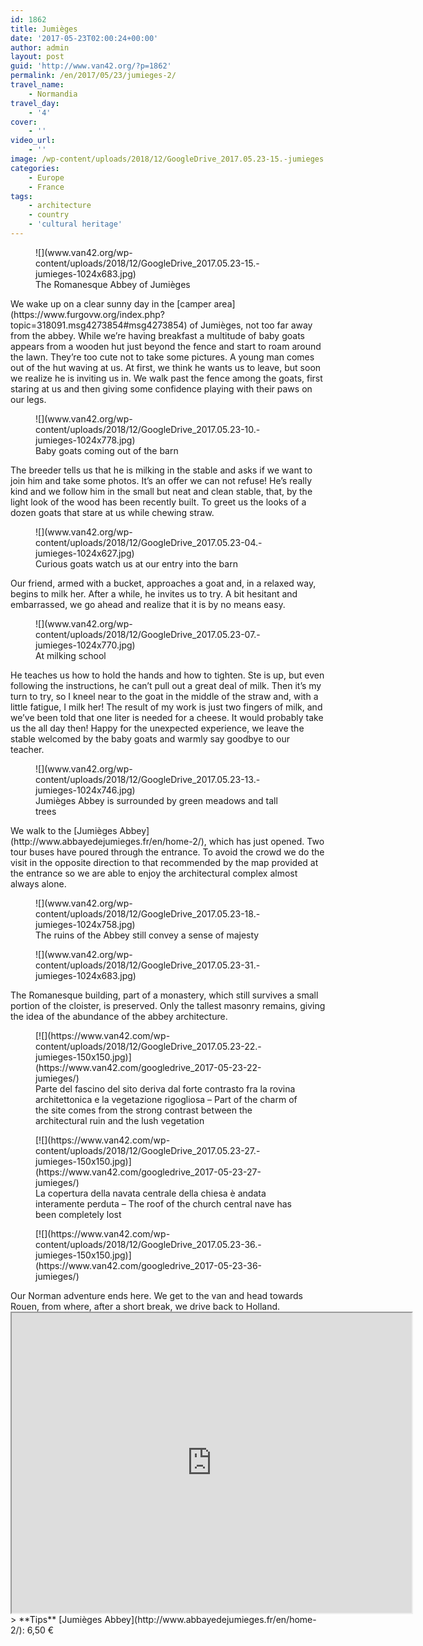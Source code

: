 ```yaml
---
id: 1862
title: Jumièges
date: '2017-05-23T02:00:24+00:00'
author: admin
layout: post
guid: 'http://www.van42.org/?p=1862'
permalink: /en/2017/05/23/jumieges-2/
travel_name:
    - Normandia
travel_day:
    - '4'
cover:
    - ''
video_url:
    - ''
image: /wp-content/uploads/2018/12/GoogleDrive_2017.05.23-15.-jumieges.jpg
categories:
    - Europe
    - France
tags:
    - architecture
    - country
    - 'cultural heritage'
---
```


<div class="wp-container-122 wp-block-columns has-2-columns"><div class="wp-container-120 wp-block-column"><figure class="wp-block-image">![](www.van42.org/wp-content/uploads/2018/12/GoogleDrive_2017.05.23-15.-jumieges-1024x683.jpg)<figcaption>The Romanesque Abbey of Jumièges</figcaption></figure>We wake up on a clear sunny day in the [camper area](https://www.furgovw.org/index.php?topic=318091.msg4273854#msg4273854) of Jumièges, not too far away from the abbey. While we’re having breakfast a multitude of baby goats appears from a wooden hut just beyond the fence and start to roam around the lawn. They’re too cute not to take some pictures. A young man comes out of the hut waving at us. At first, we think he wants us to leave, but soon we realize he is inviting us in. We walk past the fence among the goats, first staring at us and then giving some confidence playing with their paws on our legs.

<figure class="wp-block-image">![](www.van42.org/wp-content/uploads/2018/12/GoogleDrive_2017.05.23-10.-jumieges-1024x778.jpg)<figcaption>Baby goats coming out of the barn</figcaption></figure>The breeder tells us that he is milking in the stable and asks if we want to join him and take some photos. It’s an offer we can not refuse! He’s really kind and we follow him in the small but neat and clean stable, that, by the light look of the wood has been recently built. To greet us the looks of a dozen goats that stare at us while chewing straw.

<figure class="wp-block-image">![](www.van42.org/wp-content/uploads/2018/12/GoogleDrive_2017.05.23-04.-jumieges-1024x627.jpg)<figcaption>Curious goats watch us at our entry into the barn</figcaption></figure>Our friend, armed with a bucket, approaches a goat and, in a relaxed way, begins to milk her. After a while, he invites us to try. A bit hesitant and embarrassed, we go ahead and realize that it is by no means easy.

<figure class="wp-block-image">![](www.van42.org/wp-content/uploads/2018/12/GoogleDrive_2017.05.23-07.-jumieges-1024x770.jpg)<figcaption>At milking school</figcaption></figure>He teaches us how to hold the hands and how to tighten. Ste is up, but even following the instructions, he can’t pull out a great deal of milk. Then it’s my turn to try, so I kneel near to the goat in the middle of the straw and, with a little fatigue, I milk her! The result of my work is just two fingers of milk, and we’ve been told that one liter is needed for a cheese. It would probably take us the all day then! Happy for the unexpected experience, we leave the stable welcomed by the baby goats and warmly say goodbye to our teacher.

<figure class="wp-block-image">![](www.van42.org/wp-content/uploads/2018/12/GoogleDrive_2017.05.23-13.-jumieges-1024x746.jpg)<figcaption>Jumièges Abbey is surrounded by green meadows and tall trees</figcaption></figure>We walk to the [Jumièges Abbey](http://www.abbayedejumieges.fr/en/home-2/), which has just opened. Two tour buses have poured through the entrance. To avoid the crowd we do the visit in the opposite direction to that recommended by the map provided at the entrance so we are able to enjoy the architectural complex almost always alone.

<figure class="wp-block-image">![](www.van42.org/wp-content/uploads/2018/12/GoogleDrive_2017.05.23-18.-jumieges-1024x758.jpg)<figcaption>The ruins of the Abbey still convey a sense of majesty</figcaption></figure><figure class="wp-block-image">![](www.van42.org/wp-content/uploads/2018/12/GoogleDrive_2017.05.23-31.-jumieges-1024x683.jpg)</figure>The Romanesque building, part of a monastery, which still survives a small portion of the cloister, is preserved. Only the tallest masonry remains, giving the idea of the abundance of the abbey architecture.

<div class="wp-block-dgwt-justified-gallery"><div class="gallery galleryid-1862 gallery-columns-3 gallery-size-thumbnail" id="gallery-43"><figure class="gallery-item"><div class="gallery-icon portrait"> [![](https://www.van42.com/wp-content/uploads/2018/12/GoogleDrive_2017.05.23-22.-jumieges-150x150.jpg)](https://www.van42.com/googledrive_2017-05-23-22-jumieges/) </div> <figcaption class="wp-caption-text gallery-caption" id="gallery-43-731"> Parte del fascino del sito deriva dal forte contrasto fra la rovina architettonica e la vegetazione rigogliosa – Part of the charm of the site comes from the strong contrast between the architectural ruin and the lush vegetation </figcaption></figure><figure class="gallery-item"><div class="gallery-icon portrait"> [![](https://www.van42.com/wp-content/uploads/2018/12/GoogleDrive_2017.05.23-27.-jumieges-150x150.jpg)](https://www.van42.com/googledrive_2017-05-23-27-jumieges/) </div> <figcaption class="wp-caption-text gallery-caption" id="gallery-43-727"> La copertura della navata centrale della chiesa è andata interamente perduta – The roof of the church central nave has been completely lost </figcaption></figure><figure class="gallery-item"><div class="gallery-icon landscape"> [![](https://www.van42.com/wp-content/uploads/2018/12/GoogleDrive_2017.05.23-36.-jumieges-150x150.jpg)](https://www.van42.com/googledrive_2017-05-23-36-jumieges/) </div></figure> </div></div>Our Norman adventure ends here. We get to the van and head towards Rouen, from where, after a short break, we drive back to Holland.

</div><div class="wp-container-121 wp-block-column"><iframe height="480" loading="lazy" src="https://www.google.com/maps/d/embed?mid=1Q-DHgh4J29Y32qxQTGuHQ-8JapQ" width="640"></iframe>> **Tips** [Jumièges Abbey](http://www.abbayedejumieges.fr/en/home-2/): 6,50 €

</div></div>